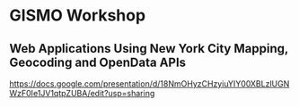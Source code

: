 # GISMO Workshop

## Web Applications Using New York City Mapping, Geocoding and OpenData APIs

https://docs.google.com/presentation/d/18NmOHyzCHzyiuYIY00XBLzlUGNWzF0Ie1JV1qtpZUBA/edit?usp=sharing